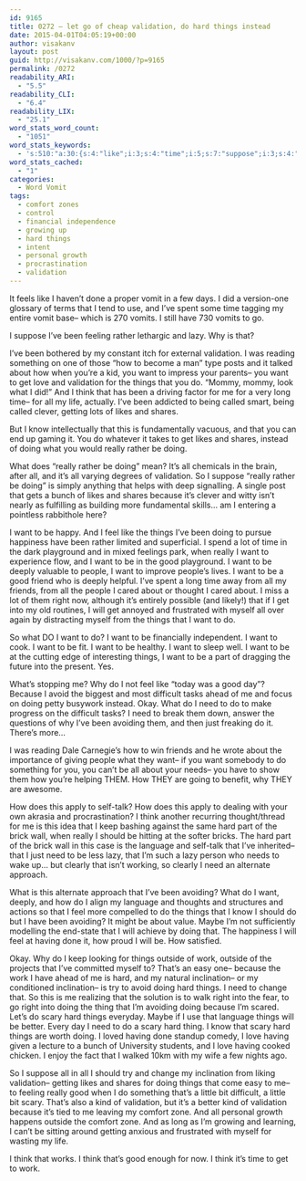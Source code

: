 ```yaml
---
id: 9165
title: 0272 – let go of cheap validation, do hard things instead
date: 2015-04-01T04:05:19+00:00
author: visakanv
layout: post
guid: http://visakanv.com/1000/?p=9165
permalink: /0272
readability_ARI:
  - "5.5"
readability_CLI:
  - "6.4"
readability_LIX:
  - "25.1"
word_stats_word_count:
  - "1051"
word_stats_keywords:
  - 's:510:"a:30:{s:4:"like";i:3;s:4:"time";i:5;s:7:"suppose";i:3;s:4:"lazy";i:3;s:10:"validation";i:6;s:4:"want";i:20;s:4:"love";i:3;s:6:"things";i:11;s:5:"think";i:5;s:4:"long";i:3;s:5:"likes";i:4;s:6:"shares";i:4;s:4:"know";i:3;s:6:"really";i:6;s:7:"because";i:5;s:4:"feel";i:4;s:4:"good";i:5;s:6:"deeply";i:3;s:6:"people";i:3;s:5:"right";i:3;s:4:"part";i:3;s:9:"difficult";i:3;s:4:"need";i:6;s:8:"avoiding";i:4;s:4:"hard";i:7;s:8:"language";i:3;s:7:"outside";i:3;s:4:"work";i:3;s:11:"inclination";i:3;s:5:"scary";i:4;}";'
word_stats_cached:
  - "1"
categories:
  - Word Vomit
tags:
  - comfort zones
  - control
  - financial independence
  - growing up
  - hard things
  - intent
  - personal growth
  - procrastination
  - validation
---
```

It feels like I haven&#8217;t done a proper vomit in a few days. I did a version-one glossary of terms that I tend to use, and I&#8217;ve spent some time tagging my entire vomit base– which is 270 vomits. I still have 730 vomits to go.

I suppose I&#8217;ve been feeling rather lethargic and lazy. Why is that?

I&#8217;ve been bothered by my constant itch for external validation. I was reading something on one of those &#8220;how to become a man&#8221; type posts and it talked about how when you&#8217;re a kid, you want to impress your parents– you want to get love and validation for the things that you do. &#8220;Mommy, mommy, look what I did!&#8221; And I think that has been a driving factor for me for a very long time– for all my life, actually. I&#8217;ve been addicted to being called smart, being called clever, getting lots of likes and shares.

But I know intellectually that this is fundamentally vacuous, and that you can end up gaming it. You do whatever it takes to get likes and shares, instead of doing what you would really rather be doing.

What does &#8220;really rather be doing&#8221; mean? It&#8217;s all chemicals in the brain, after all, and it&#8217;s all varying degrees of validation. So I suppose &#8220;really rather be doing&#8221; is simply anything that helps with deep signalling. A single post that gets a bunch of likes and shares because it&#8217;s clever and witty isn&#8217;t nearly as fulfilling as building more fundamental skills&#8230; am I entering a pointless rabbithole here?

I want to be happy. And I feel like the things I&#8217;ve been doing to pursue happiness have been rather limited and superficial. I spend a lot of time in the dark playground and in mixed feelings park, when really I want to experience flow, and I want to be in the good playground. I want to be deeply valuable to people, I want to improve people&#8217;s lives. I want to be a good friend who is deeply helpful. I&#8217;ve spent a long time away from all my friends, from all the people I cared about or thought I cared about. I miss a lot of them right now, although it&#8217;s entirely possible (and likely!) that if I get into my old routines, I will get annoyed and frustrated with myself all over again by distracting myself from the things that I want to do.

So what DO I want to do? I want to be financially independent. I want to cook. I want to be fit. I want to be healthy. I want to sleep well. I want to be at the cutting edge of interesting things, I want to be a part of dragging the future into the present. Yes.

What&#8217;s stopping me? Why do I not feel like &#8220;today was a good day&#8221;? Because I avoid the biggest and most difficult tasks ahead of me and focus on doing petty busywork instead. Okay. What do I need to do to make progress on the difficult tasks? I need to break them down, answer the questions of why I&#8217;ve been avoiding them, and then just freaking do it. There&#8217;s more&#8230;

I was reading Dale Carnegie&#8217;s how to win friends and he wrote about the importance of giving people what they want– if you want somebody to do something for you, you can&#8217;t be all about your needs– you have to show them how you&#8217;re helping THEM. How THEY are going to benefit, why THEY are awesome.

How does this apply to self-talk? How does this apply to dealing with your own akrasia and procrastination? I think another recurring thought/thread for me is this idea that I keep bashing against the same hard part of the brick wall, when really I should be hitting at the softer bricks. The hard part of the brick wall in this case is the language and self-talk that I&#8217;ve inherited– that I just need to be less lazy, that I&#8217;m such a lazy person who needs to wake up&#8230; but clearly that isn&#8217;t working, so clearly I need an alternate approach.

What is this alternate approach that I&#8217;ve been avoiding? What do I want, deeply, and how do I align my language and thoughts and structures and actions so that I feel more compelled to do the things that I know I should do but I have been avoiding? It might be about value. Maybe I&#8217;m not sufficiently modelling the end-state that I will achieve by doing that. The happiness I will feel at having done it, how proud I will be. How satisfied.

Okay. Why do I keep looking for things outside of work, outside of the projects that I&#8217;ve committed myself to? That&#8217;s an easy one– because the work I have ahead of me is hard, and my natural inclination– or my conditioned inclination– is try to avoid doing hard things. I need to change that. So this is me realizing that the solution is to walk right into the fear, to go right into doing the thing that I&#8217;m avoiding doing because I&#8217;m scared. Let&#8217;s do scary hard things everyday. Maybe if I use that language things will be better. Every day I need to do a scary hard thing. I know that scary hard things are worth doing. I loved having done standup comedy, I love having given a lecture to a bunch of University students, and I love having cooked chicken. I enjoy the fact that I walked 10km with my wife a few nights ago.

So I suppose all in all I should try and change my inclination from liking validation– getting likes and shares for doing things that come easy to me– to feeling really good when I do something that&#8217;s a little bit difficult, a little bit scary. That&#8217;s also a kind of validation, but it&#8217;s a better kind of validation because it&#8217;s tied to me leaving my comfort zone. And all personal growth happens outside the comfort zone. And as long as I&#8217;m growing and learning, I can&#8217;t be sitting around getting anxious and frustrated with myself for wasting my life.

I think that works. I think that&#8217;s good enough for now. I think it&#8217;s time to get to work.